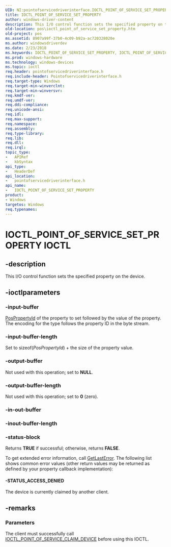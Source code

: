 ```yaml
---
UID: NI:pointofservicedriverinterface.IOCTL_POINT_OF_SERVICE_SET_PROPERTY
title: IOCTL_POINT_OF_SERVICE_SET_PROPERTY
author: windows-driver-content
description: This I/O control function sets the specified property on the device.
old-location: pos\ioctl_point_of_service_set_property.htm
old-project: pos
ms.assetid: 8907a99f-37b0-4c09-b92a-ac720328020e
ms.author: windowsdriverdev
ms.date: 2/23/2018
ms.keywords: IOCTL_POINT_OF_SERVICE_SET_PROPERTY, IOCTL_POINT_OF_SERVICE_SET_PROPERTY control, IOCTL_POINT_OF_SERVICE_SET_PROPERTY control code, pointofservicedriverinterface/IOCTL_POINT_OF_SERVICE_SET_PROPERTY, pos.ioctl_point_of_service_set_property
ms.prod: windows-hardware
ms.technology: windows-devices
ms.topic: ioctl
req.header: pointofservicedriverinterface.h
req.include-header: Pointofservicedriverinterface.h
req.target-type: Windows
req.target-min-winverclnt: 
req.target-min-winversvr: 
req.kmdf-ver: 
req.umdf-ver: 
req.ddi-compliance: 
req.unicode-ansi: 
req.idl: 
req.max-support: 
req.namespace: 
req.assembly: 
req.type-library: 
req.lib: 
req.dll: 
req.irql: 
topic_type:
-	APIRef
-	kbSyntax
api_type:
-	HeaderDef
api_location:
-	pointofservicedriverinterface.h
api_name:
-	IOCTL_POINT_OF_SERVICE_SET_PROPERTY
product:
- Windows
targetos: Windows
req.typenames: 
---
```


# IOCTL_POINT_OF_SERVICE_SET_PROPERTY IOCTL


## -description


This I/O control function sets the specified property on the device.


## -ioctlparameters




### -input-buffer


<a href="https://msdn.microsoft.com/library/windows/hardware/dn772239">PosPropertyId</a> of the property to set followed by the value of the property. The encoding for the type follows the property ID in the byte stream.


### -input-buffer-length

Set to sizeof(<i>PosPropertyId</i>) + the size of the property value.


### -output-buffer

Not used with this operation; set to <b>NULL</b>.


### -output-buffer-length

Not used with this operation; set to <b>0</b> (zero).


### -in-out-buffer








### -inout-buffer-length








### -status-block

Returns <b>TRUE</b> if successful; otherwise, returns <b>FALSE</b>.

To get extended error information, call <a href="http://go.microsoft.com/fwlink/p/?LinkId=316871">GetLastError</a>. The following list shows common error values (other return values may be returned as defined by your property callback implementation):




#### -STATUS_ACCESS_DENIED

The device is currently claimed by another client.


## -remarks



<h3><a id="Parameters"></a><a id="parameters"></a><a id="PARAMETERS"></a>Parameters</h3>


The client must successfully call <a href="https://msdn.microsoft.com/library/windows/hardware/dn772093">IOCTL_POINT_OF_SERVICE_CLAIM_DEVICE</a> before using this IOCTL.



